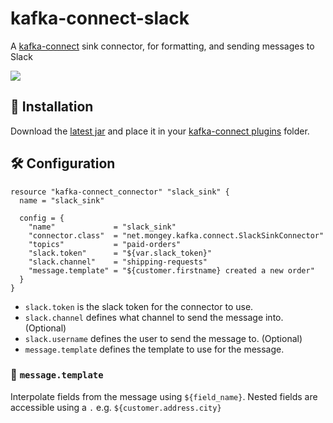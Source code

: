 # kafka-connect-slack
A [kafka-connect](https://kafka.apache.org/documentation/#connect) sink connector, for formatting, and sending messages to Slack

![](https://mongey.net/post/kafka-connect-slack/posting.gif)

## :electric_plug: Installation
Download the [latest jar](https://circleci.com/gh/Mongey/kafka-connect-slack/) and place it in your [kafka-connect plugins](https://docs.confluent.io/current/connect/userguide.html#installing-plugins) folder.

## :hammer_and_wrench: Configuration

```hcl
resource "kafka-connect_connector" "slack_sink" {
  name = "slack_sink"

  config = {
    "name"             = "slack_sink"
    "connector.class"  = "net.mongey.kafka.connect.SlackSinkConnector"
    "topics"           = "paid-orders"
    "slack.token"      = "${var.slack_token}"
    "slack.channel"    = "shipping-requests"
    "message.template" = "${customer.firstname} created a new order"
  }
}
```

* `slack.token` is the slack token for the connector to use.
* `slack.channel` defines what channel to send the message into. (Optional)
* `slack.username` defines the user to send the message to. (Optional)
* `message.template` defines the template to use for the message.

### :memo: `message.template`
Interpolate fields from the message using `${field_name}`.
Nested fields are accessible using a `.` e.g. `${customer.address.city}` 
